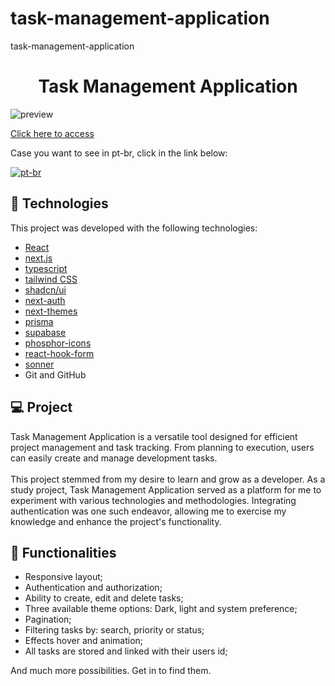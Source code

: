 # task-management-application
task-management-application

<h1 align="center"> Task Management Application </h1>

![preview](./.github/preview.png)

[Click here to access](https://github.com/Dorah-dev/task-management-application.git)

<p>Case you want to see in pt-br, click in the link below:</p>

[![pt-br](https://img.shields.io/badge/lang-pt--br-green.svg)](https://github.com/Dorah-dev/task-management-application.git/blob/main/README.md)

## 🚀 Technologies

This project was developed with the following technologies:

- [React](https://react.dev/)
- [next.js](https://nextjs.org/)
- [typescript](https://www.typescriptlang.org/)
- [tailwind CSS](https://tailwindcss.com/)
- [shadcn/ui](https://ui.shadcn.com/)
- [next-auth](https://next-auth.js.org/)
- [next-themes](https://github.com/pacocoursey/next-themes)
- [prisma](https://www.prisma.io/)
- [supabase](https://supabase.com/)
- [phosphor-icons](https://phosphoricons.com/)
- [react-hook-form](https://react-hook-form.com/)
- [sonner](https://sonner.emilkowal.ski/)
- Git and GitHub

## 💻 Project

Task Management Application is a versatile tool designed for efficient project management and task tracking. From planning to execution, users can easily create and manage development tasks.</br></br>
This project stemmed from my desire to learn and grow as a developer. As a study project, Task Management Application served as a platform for me to experiment with various technologies and methodologies. Integrating authentication was one such endeavor, allowing me to exercise my knowledge and enhance the project's functionality.</br>

## 🔧 Functionalities

- Responsive layout;
- Authentication and authorization;
- Ability to create, edit and delete tasks;
- Three available theme options: Dark, light and system preference;
- Pagination;
- Filtering tasks by: search, priority or status;
- Effects hover and animation;
- All tasks are stored and linked with their users id;

And much more possibilities. Get in to find them.

